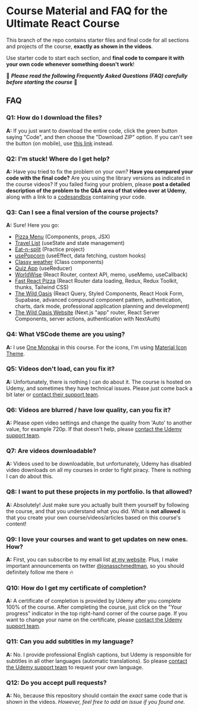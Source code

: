 # Course Material and FAQ for the Ultimate React Course

This branch of the repo contains starter files and final code for all sections and projects of the course, **exactly as shown in the videos**.

Use starter code to start each section, and **final code to compare it with your own code whenever something doesn't work**!

🚨 **_Please read the following Frequently Asked Questions (FAQ) carefully before starting the course_** 🚨

## FAQ

### Q1: How do I download the files?

**A:** If you just want to download the entire code, click the green button saying "Code", and then choose the "Download ZIP" option. If you can't see the button (on mobile), use [this link](https://github.com/jonasschmedtmann/ultimate-react-course/archive/main.zip) instead.

### Q2: I'm stuck! Where do I get help?

**A:** Have you tried to fix the problem on your own? **Have you compared your code with the final code?** Are you using the library versions as indicated in the course videos? If you failed fixing your problem, please **post a detailed description of the problem to the Q&A area of that video over at Udemy**, along with a link to a [codesandbox](https://codesandbox.io/) containing your code.

### Q3: Can I see a final version of the course projects?

**A:** Sure! Here you go:

- [Pizza Menu](https://fast-react-pizza-menu.netlify.app/) (Components, props, JSX)
- [Travel List](https://travel-list-jonas.netlify.app/) (useState and state management)
- [Eat-n-split](https://eat-n-split.netlify.app/) (Practice project)
- [usePopcorn](https://usepopcorn.netlify.app) (useEffect, data fetching, custom hooks)
- [Classy weather](https://classy-weather.netlify.app/) (Class components)
- [Quiz App](https://the-react-quiz.netlify.app/) (useReducer)
- [WorldWise](https://worldwise-jonas.netlify.app/) (React Router, context API, memo, useMemo, useCallback)
- [Fast React Pizza](https://fast-react-pizza.netlify.app/) (React Router data loading, Redux, Redux Toolkit, thunks, Tailwind CSS)
- [The Wild Oasis](https://the-wild-oasis.vercel.app) (React Query, Styled Components, React Hook Form, Supabase, advanced compound component pattern, authentication, charts, dark mode, professional application planning and development)
- [The Wild Oasis Website](https://the-wild-oasis-website.vercel.app/) (Next.js "app" router, React Server Components, server actions, authentication with NextAuth)

### Q4: What VSCode theme are you using?

**A:** I use [One Monokai](https://marketplace.visualstudio.com/items?itemName=azemoh.one-monokai) in this course. For the icons, I'm using [Material Icon Theme](https://marketplace.visualstudio.com/items?itemName=PKief.material-icon-theme).

### Q5: Videos don't load, can you fix it?

**A:** Unfortunately, there is nothing I can do about it. The course is hosted on Udemy, and sometimes they have technical issues. Please just come back a bit later or [contact their support team](https://support.udemy.com/hc/en-us).

### Q6: Videos are blurred / have low quality, can you fix it?

**A:** Please open video settings and change the quality from 'Auto' to another value, for example 720p. If that doesn't help, please [contact the Udemy support team](https://support.udemy.com/hc/en-us).

### Q7: Are videos downloadable?

**A:** Videos used to be downloadable, but unfortunately, Udemy has disabled video downloads on all my courses in order to fight piracy. There is nothing I can do about this.

### Q8: I want to put these projects in my portfolio. Is that allowed?

**A:** Absolutely! Just make sure you actually built them yourself by following the course, and that you understand what you did. What is **not allowed** is that you create your own course/videos/articles based on this course's content!

### Q9: I love your courses and want to get updates on new ones. How?

**A:** First, you can subscribe to my email list [at my website](http://codingheroes.io/resources). Plus, I make important announcements on twitter [@jonasschmedtman](https://twitter.com/jonasschmedtman), so you should definitely follow me there 🔥

### Q10: How do I get my certificate of completion?

**A:** A certificate of completion is provided by Udemy after you complete 100% of the course. After completing the course, just click on the "Your progress" indicator in the top right-hand corner of the course page. If you want to change your name on the certificate, please [contact the Udemy support team](https://support.udemy.com/hc/en-us).

### Q11: Can you add subtitles in my language?

**A:** No. I provide professional English captions, but Udemy is responsible for subtitles in all other languages (automatic translations). So please [contact the Udemy support team](https://support.udemy.com/hc/en-us) to request your own language.

### Q12: Do you accept pull requests?

**A:** No, because this repository should contain the _exact_ same code that is shown in the videos. _However, feel free to add an issue if you found one._
